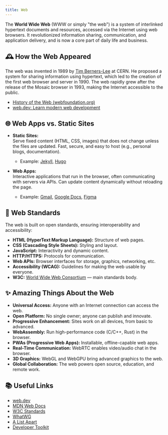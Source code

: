 ```yaml
---
title: Web
---
```


The **World Wide Web** (WWW or simply "the web") is a system of interlinked hypertext documents and resources, accessed via the Internet using web browsers. It revolutionized information sharing, communication, and application delivery, and is now a core part of daily life and business.

## 🕰️ How the Web Appeared

The web was invented in 1989 by [Tim Berners-Lee](https://en.wikipedia.org/wiki/Tim_Berners-Lee) at CERN. He proposed a system for sharing information using hypertext, which led to the creation of the first web browser and server in 1990. The web rapidly grew after the release of the Mosaic browser in 1993, making the Internet accessible to the public.

- [History of the Web (webfoundation.org)](https://webfoundation.org/about/vision/history-of-the-web/)
- [web.dev: Learn modern web development](https://web.dev/)

## 🌐 Web Apps vs. Static Sites

- **Static Sites:**  
  Serve fixed content (HTML, CSS, images) that does not change unless the files are updated. Fast, secure, and easy to host (e.g., personal blogs, documentation).
  - Example: [Jekyll](https://jekyllrb.com/), [Hugo](https://gohugo.io/)

- **Web Apps:**  
  Interactive applications that run in the browser, often communicating with servers via APIs. Can update content dynamically without reloading the page.
  - Example: [Gmail](https://mail.google.com/), [Google Docs](https://docs.google.com/), [Figma](https://www.figma.com/)

## 📏 Web Standards

The web is built on open standards, ensuring interoperability and accessibility:

- **HTML (HyperText Markup Language):** Structure of web pages.
- **CSS (Cascading Style Sheets):** Styling and layout.
- **JavaScript:** Interactivity and dynamic content.
- **HTTP/HTTPS:** Protocols for communication.
- **Web APIs:** Browser interfaces for storage, graphics, networking, etc.
- **Accessibility (WCAG):** Guidelines for making the web usable by everyone.
- **W3C:** [World Wide Web Consortium](https://www.w3.org/) — main standards body.

## ✨ Amazing Things About the Web

- **Universal Access:** Anyone with an Internet connection can access the web.
- **Open Platform:** No single owner; anyone can publish and innovate.
- **Progressive Enhancement:** Sites work on all devices, from basic to advanced.
- **WebAssembly:** Run high-performance code (C/C++, Rust) in the browser.
- **PWAs (Progressive Web Apps):** Installable, offline-capable web apps.
- **Real-Time Communication:** WebRTC enables video/audio chat in the browser.
- **3D Graphics:** WebGL and WebGPU bring advanced graphics to the web.
- **Global Collaboration:** The web powers open source, education, and remote work.

## 📚 Useful Links

- [web.dev](https://web.dev/)
- [MDN Web Docs](https://developer.mozilla.org/)
- [W3C Standards](https://www.w3.org/standards/)
- [WhatWG](https://whatwg.org/)
- [A List Apart](https://alistapart.com/)
- [Developer Toolkit](https://www.developertoolkit.com/)
